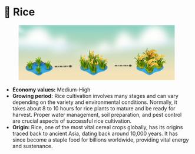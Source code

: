 # 🌾 Rice

<figure><img src="../../.gitbook/assets/rice.png" alt=""><figcaption></figcaption></figure>

* **Economy values:** Medium-High
* **Growing period:** Rice cultivation involves many stages and can vary depending on the variety and environmental conditions. Normally, it takes about 8 to 10 hours for rice plants to mature and be ready for harvest. Proper water management, soil preparation, and pest control are crucial aspects of successful rice cultivation.
* **Origin:** Rice, one of the most vital cereal crops globally, has its origins traced back to ancient Asia, dating back around 10,000 years. It has since become a staple food for billions worldwide, providing vital energy and sustenance.
